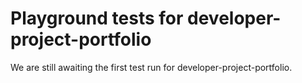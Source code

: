 # Playground tests for developer-project-portfolio
We are still awaiting the first test run for developer-project-portfolio.
